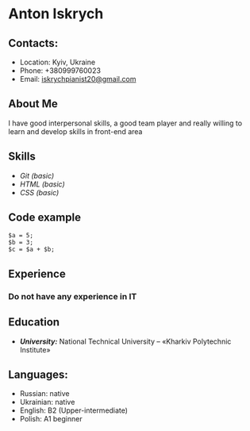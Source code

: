 # Anton Iskrych
## Contacts:

* Location: Kyiv, Ukraine 
* Phone: +380999760023 
* Email: iskrychpianist20@gmail.com 
## About Me
I have good interpersonal skills, a good team player and really willing to learn and develop skills in front-end area
## Skills

* *Git (basic)*
* *HTML (basic)*
* *CSS (basic)*
## Code example 
```
$a = 5; 
$b = 3; 
$c = $a + $b; 
```
## Experience 
### Do not have any experience in IT 
## Education 
* ***University:*** National Technical University – «Kharkiv Polytechnic Institute»
## Languages:
* Russian: native 
* Ukrainian: native
* English: B2 (Upper-intermediate)
* Polish: A1 beginner